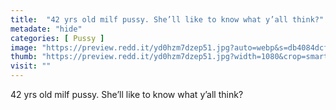 ```yaml
---
title:  "42 yrs old milf pussy. She’ll like to know what y’all think?"
metadate: "hide"
categories: [ Pussy ]
image: "https://preview.redd.it/yd0hzm7dzep51.jpg?auto=webp&s=db4084dcf2fd5dd7530d39fc5df4a9ffa85e4e88"
thumb: "https://preview.redd.it/yd0hzm7dzep51.jpg?width=1080&crop=smart&auto=webp&s=4f57cd811b5db024707ab51dee023d76bbb8bcf5"
visit: ""
---
```

42 yrs old milf pussy. She’ll like to know what y’all think?
